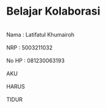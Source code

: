 # Belajar Kolaborasi

<br>Nama  : Latifatul Khumairoh<br>
<br>NRP   : 5003211032<br>
<br>No HP : 081230063193<br>
<br>AKU<br>
<br>HARUS<br>
<br>TIDUR<br>
